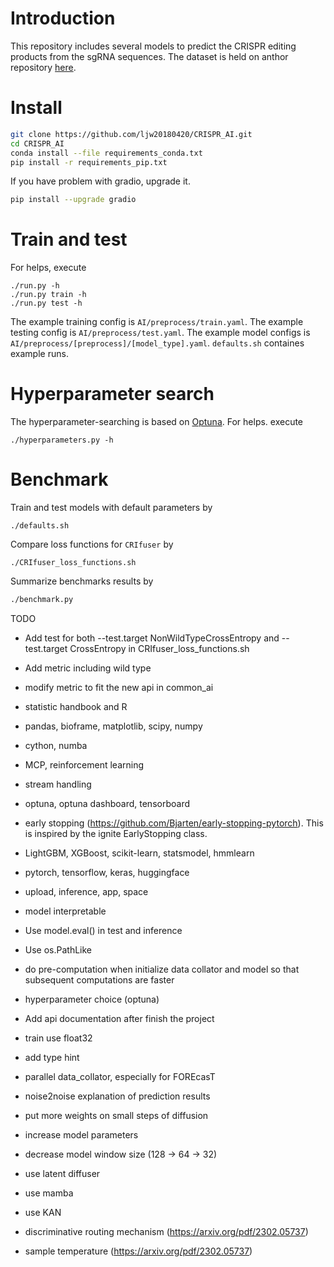 # Introduction
This repository includes several models to predict the CRISPR editing products from the sgRNA sequences. The dataset is held on anthor repository [here](https://github.com/ljw20180420/CRISPRdata).



# Install
```bash
git clone https://github.com/ljw20180420/CRISPR_AI.git
cd CRISPR_AI
conda install --file requirements_conda.txt
pip install -r requirements_pip.txt
```
If you have problem with gradio, upgrade it.
```bash
pip install --upgrade gradio
```

# Train and test
For helps, execute
```console
./run.py -h
./run.py train -h
./run.py test -h
```
The example training config is `AI/preprocess/train.yaml`. The example testing config is `AI/preprocess/test.yaml`. The example model configs is `AI/preprocess/[preprocess]/[model_type].yaml`. `defaults.sh` containes example runs.

# Hyperparameter search
The hyperparameter-searching is based on [Optuna](https://optuna.readthedocs.io). For helps. execute
```console
./hyperparameters.py -h
```

# Benchmark
Train and test models with default parameters by
```
./defaults.sh
```
Compare loss functions for `CRIfuser` by
```
./CRIfuser_loss_functions.sh
```
Summarize benchmarks results by
```bash
./benchmark.py
```

TODO
- Add test for both --test.target NonWildTypeCrossEntropy and --test.target CrossEntropy in CRIfuser_loss_functions.sh
- Add metric including wild type
- modify metric to fit the new api in common_ai
- statistic handbook and R
- pandas, bioframe, matplotlib, scipy, numpy
- cython, numba
- MCP, reinforcement learning
- stream handling
- optuna, optuna dashboard, tensorboard
- early stopping (https://github.com/Bjarten/early-stopping-pytorch). This is inspired by the ignite EarlyStopping class.
- LightGBM, XGBoost, scikit-learn, statsmodel, hmmlearn
- pytorch, tensorflow, keras, huggingface
- upload, inference, app, space
- model interpretable
- Use model.eval() in test and inference
- Use os.PathLike
- do pre-computation when initialize data collator and model so that subsequent computations are faster
- hyperparameter choice (optuna)
- Add api documentation after finish the project
- train use float32
- add type hint

- parallel data_collator, especially for FOREcasT

- noise2noise explanation of prediction results
- put more weights on small steps of diffusion
- increase model parameters
- decrease model window size (128 -> 64 -> 32)
- use latent diffuser
- use mamba
- use KAN
- discriminative routing mechanism (https://arxiv.org/pdf/2302.05737)
- sample temperature (https://arxiv.org/pdf/2302.05737)
